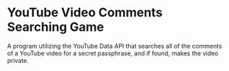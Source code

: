 # YouTube Video Comments Searching Game
A program utilizing the YouTube Data API that searches all of the comments of a YouTube video for a secret passphrase, and if found, makes the video private.
